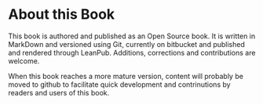 # About this Book

This book is authored and published as an Open Source book. It is written in MarkDown and versioned using Git, currently on bitbucket and published and rendered through LeanPub. Additions, corrections and contributions are welcome.

When this book reaches a more mature version, content will probably be moved to github to facilitate quick development and contrinutions by readers and users of this book.
